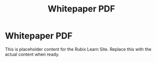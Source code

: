 ﻿---
title: Whitepaper PDF
sidebar_label: Whitepaper PDF
---

<!-- File: docs/tools-downloads/whitepaper.md -->
# Whitepaper PDF

This is placeholder content for the Rubix Learn Site. Replace this with the actual content when ready.
